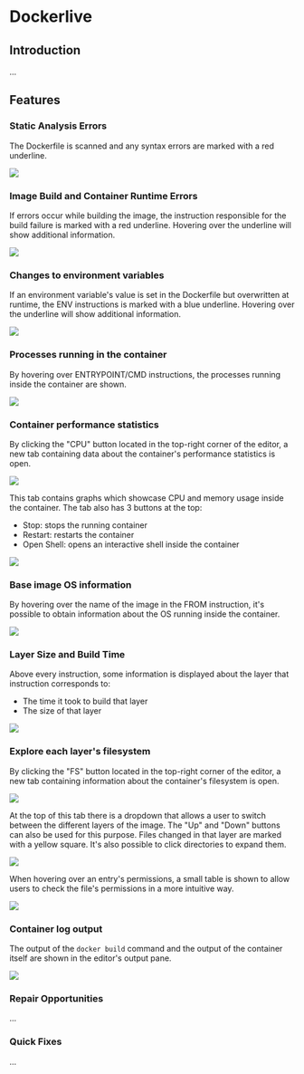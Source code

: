 # Dockerlive

## Introduction

...

## Features

### Static Analysis Errors

The Dockerfile is scanned and any syntax errors are marked with a red underline.

![](./images/static_error.png)

### Image Build and Container Runtime Errors

If errors occur while building the image, the instruction responsible for the build failure is marked with a red underline. Hovering over the underline will show additional information.

![](./images/runtime_error.png)

### Changes to environment variables

If an environment variable's value is set in the Dockerfile but overwritten at runtime, the ENV instructions is marked with a blue underline. Hovering over the underline will show additional information.

![](./images/env_var.png)

### Processes running in the container 

By hovering over ENTRYPOINT/CMD instructions, the processes running inside the container are shown.

![](./images/container_processes.png)

### Container performance statistics

By clicking the "CPU" button located in the top-right corner of the editor, a new tab containing data about the container's performance statistics is open.

![](./images/top_bar_cpu.png)

This tab contains graphs which showcase CPU and memory usage inside the container. The tab also has 3 buttons at the top:

- Stop: stops the running container
- Restart: restarts the container
- Open Shell: opens an interactive shell inside the container

![](./images/perf_stats.png)

### Base image OS information

By hovering over the name of the image in the FROM instruction, it's possible to obtain information about the OS running inside the container.

![](./images/os_info.png)

### Layer Size and Build Time

Above every instruction, some information is displayed about the layer that instruction corresponds to:

- The time it took to build that layer
- The size of that layer

![](./images/layer_info.png)

### Explore each layer's filesystem

By clicking the "FS" button located in the top-right corner of the editor, a new tab containing information about the container's filesystem is open.

![](./images/top_bar_fs.png)

At the top of this tab there is a dropdown that allows a user to switch between the different layers of the image. The "Up" and "Down" buttons can also be used for this purpose. Files changed in that layer are marked with a yellow square. It's also possible to click directories to expand them.

![](./images/fs.png)

When hovering over an entry's permissions, a small table is shown to allow users to check the file's permissions in a more intuitive way.

![](./images/dir_perms.png)

### Container log output

The output of the `docker build` command and the output of the container itself are shown in the editor's output pane.

![](./images/docker_output.png)


### Repair Opportunities

...

### Quick Fixes

...